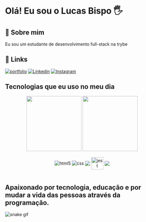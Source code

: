 
#  Olá! Eu sou o Lucas Bispo 🖐


## 🚀 Sobre mim
Eu sou um estudante de  desenvolvimento full-stack na trybe




## 🔗 Links
[![portfolio](https://img.shields.io/badge/my_portfolio-000?style=for-the-badge&logo=ko-fi&logoColor=white)](https://vigorous-curie-67a43a.netlify.app/)
[![Linkedin](https://img.shields.io/badge/LinkedIn-0077B5?style=for-the-badge&logo=linkedin&logoColor=white)](https://www.linkedin.com/in/lucas-bispo-menezes)
[![Instagram](https://img.shields.io/badge/Instagram-E4405F?style=for-the-badge&logo=instagram&logoColor=white)](https://www.instagram.com/flaco0x01/)

## Tecnologias que eu uso no meu dia

<div align="center" display="inline">
  <img height="180em" src="https://github-readme-stats.vercel.app/api?username=LucasbispoMenezes&show_icons=true&theme=cobalt&include_all_commits=true&count_private=true"/>
  <img height="180em" src="https://github-readme-stats.vercel.app/api/top-langs/?username=LucasbispoMenezes&layout=compact&langs_count=7&theme=cobalt"/>
</div><br>

<div style="display: inline_block" align="center">
  <img align="center" alt="html5" src="https://img.shields.io/badge/HTML5-E34F26?style=for-the-badge&logo=html5&logoColor=white" />
  <img align="center" alt="css" src="https://img.shields.io/badge/CSS3-1572B6?style=for-the-badge&logo=css3&logoColor=white" />
  <img align="center" src="https://img.shields.io/badge/JavaScript-F7DF1E?style=for-the-badge&logo=javascript&logoColor=black">
  <img align="center" alt= "jest" heigth="30" width="40" src="https://cdn.jsdelivr.net/gh/devicons/devicon/icons/jest/jest-plain.svg" />
  <img align="center" src="https://img.shields.io/badge/Ubuntu-E95420?style=for-the-badge&logo=ubuntu&logoColor=white">
</div><br/>

## Apaixonado por tecnologia, educação e por mudar a vida das pessoas através da programação.

![snake gif](https://github.com/LucasBispoMenezes/LucasBispoMenezes/blob/output/github-contribution-grid-snake.svg)

